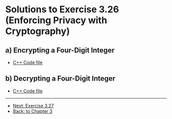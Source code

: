 # Solutions to Exercise 3.26 (Enforcing Privacy with Cryptography)

## a) Encrypting a Four-Digit Integer

- [C++ Code file](e03_26a.cpp)

## b) Decrypting a Four-Digit Integer

- [C++ Code file](e03_26b.cpp)

---

- [Next: Exercise 3.27](03_27.md)
- [Back: to Chapter 3](README.md)

